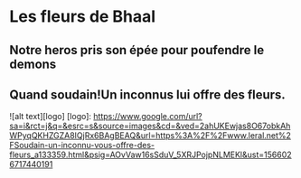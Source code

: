# Les fleurs de Bhaal 
## Notre heros pris son épée pour poufendre le demons
## Quand soudain!Un inconnus lui offre des fleurs.
![alt text][logo]
[logo]: https://www.google.com/url?sa=i&rct=j&q=&esrc=s&source=images&cd=&ved=2ahUKEwjas8O67obkAhWPyqQKHZGZA8IQjRx6BAgBEAQ&url=https%3A%2F%2Fwww.leral.net%2FSoudain-un-inconnu-vous-offre-des-fleurs_a133359.html&psig=AOvVaw16sSduV_5XRJPojpNLMEKl&ust=1566026717440191
